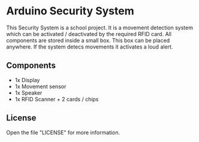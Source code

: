 # Arduino Security System

This Security System is a school project.
It is a movement detection system which can be activated / deactivated by the required RFID card. All components are stored inside a small box. This box can be placed anywhere.
If the system detecs movements it activates a loud alert.

## Components

- 1x Display
- 1x Movement sensor
- 1x Speaker
- 1x RFID Scanner + 2 cards / chips

## License

Open the file "LICENSE" for more information.
